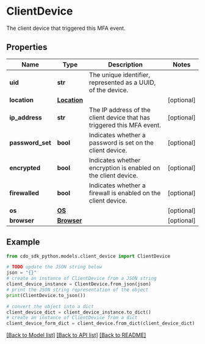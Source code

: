 # ClientDevice

The client device that triggered this MFA event.

## Properties

Name | Type | Description | Notes
------------ | ------------- | ------------- | -------------
**uid** | **str** | The unique identifier, represented as a UUID, of the device. | 
**location** | [**Location**](Location.md) |  | [optional] 
**ip_address** | **str** | The IP address of the client device that has triggered this MFA event. | [optional] 
**password_set** | **bool** | Indicates whether a password is set on the client device. | [optional] 
**encrypted** | **bool** | Indicates whether encryption is enabled on the client device. | [optional] 
**firewalled** | **bool** | Indicates whether a firewall is enabled on the client device. | [optional] 
**os** | [**OS**](OS.md) |  | [optional] 
**browser** | [**Browser**](Browser.md) |  | [optional] 

## Example

```python
from cdo_sdk_python.models.client_device import ClientDevice

# TODO update the JSON string below
json = "{}"
# create an instance of ClientDevice from a JSON string
client_device_instance = ClientDevice.from_json(json)
# print the JSON string representation of the object
print(ClientDevice.to_json())

# convert the object into a dict
client_device_dict = client_device_instance.to_dict()
# create an instance of ClientDevice from a dict
client_device_form_dict = client_device.from_dict(client_device_dict)
```
[[Back to Model list]](../README.md#documentation-for-models) [[Back to API list]](../README.md#documentation-for-api-endpoints) [[Back to README]](../README.md)


